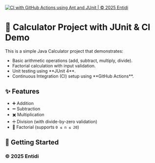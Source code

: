 [![CI with GitHub Actions using Ant and JUnit | © 2025 Entidi](https://github.com/NTD0411/Calculator/actions/workflows/ci-junit.yml/badge.svg)](https://github.com/NTD0411/Calculator/actions/workflows/ci-junit.yml)

# 🧮 Calculator Project with JUnit \& CI Demo



This is a simple Java Calculator project that demonstrates:  

* Basic arithmetic operations (add, subtract, multiply, divide).  
* Factorial calculation with input validation.  
* Unit testing using \*\*JUnit 4\*\*.  
* Continuous Integration (CI) setup using \*\*GitHub Actions\*\*.  



## ✨ Features

* ➕ Addition  
* ➖ Subtraction  
* ✖️ Multiplication  
* ➗ Division (with divide-by-zero validation)  
* 🧾 Factorial (supports `0 ≤ n ≤ 20`)  





## 🚀 Getting Started



### © 2025 Entidi

